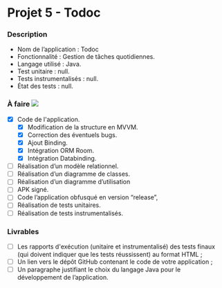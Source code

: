 # Projet 5 - Todoc

### Description

* Nom de l’application : Todoc
* Fonctionnalité :  Gestion de tâches quotidiennes.
* Langage utilisé : Java.
* Test unitaire : null.
* Tests instrumentalisés : null.
* État des tests : null.

### À faire ![](https://progress-bar.dev/30/?scale=100&width=200)

* [x] Code de l'application.
     - [x] Modification de la structure en MVVM.
     - [x] Correction des éventuels bugs.
     - [x] Ajout Binding.
     - [x] Intégration ORM Room.
     - [x] Intégration Databinding.
* [ ] Réalisation d’un modèle relationnel.
* [ ] Réalisation d’un diagramme de classes.
* [ ] Réalisation d’un diagramme d’utilisation
* [ ] APK signé.
* [ ] Code l’application obfusqué en version “release”,
* [ ] Réalisation de tests unitaires.
* [ ] Réalisation de tests instrumentalisés.

### Livrables

* [ ] Les rapports d'exécution (unitaire et instrumentalisé) des tests finaux (qui doivent indiquer que les tests réussissent) au format HTML ;
* [ ] Un lien vers le dépôt GitHub contenant le code de votre application ;
* [ ] Un paragraphe justifiant le choix du langage Java pour le développement de l’application.